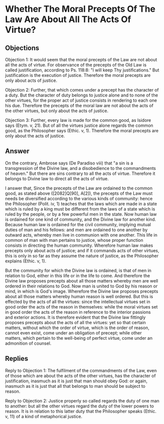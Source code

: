 # Whether The Moral Precepts Of The Law Are About All The Acts Of Virtue?

## Objections

Objection 1: It would seem that the moral precepts of the Law are not about all the acts of virtue. For observance of the precepts of the Old Law is called justification, according to Ps. 118:8: "I will keep Thy justifications." But justification is the execution of justice. Therefore the moral precepts are only about acts of justice.

Objection 2: Further, that which comes under a precept has the character of a duty. But the character of duty belongs to justice alone and to none of the other virtues, for the proper act of justice consists in rendering to each one his due. Therefore the precepts of the moral law are not about the acts of the other virtues, but only about the acts of justice.

Objection 3: Further, every law is made for the common good, as Isidore says (Etym. v, 21). But of all the virtues justice alone regards the common good, as the Philosopher says (Ethic. v, 1). Therefore the moral precepts are only about the acts of justice.

## Answer

On the contrary, Ambrose says (De Paradiso viii) that "a sin is a transgression of the Divine law, and a disobedience to the commandments of heaven." But there are sins contrary to all the acts of virtue. Therefore it belongs to Divine law to direct all the acts of virtue.

I answer that, Since the precepts of the Law are ordained to the common good, as stated above ([2082]Q[90], A[2]), the precepts of the Law must needs be diversified according to the various kinds of community: hence the Philosopher (Polit. iv, 1) teaches that the laws which are made in a state which is ruled by a king must be different from the laws of a state which is ruled by the people, or by a few powerful men in the state. Now human law is ordained for one kind of community, and the Divine law for another kind. Because human law is ordained for the civil community, implying mutual duties of man and his fellows: and men are ordained to one another by outward acts, whereby men live in communion with one another. This life in common of man with man pertains to justice, whose proper function consists in directing the human community. Wherefore human law makes precepts only about acts of justice; and if it commands acts of other virtues, this is only in so far as they assume the nature of justice, as the Philosopher explains (Ethic. v, 1).

But the community for which the Divine law is ordained, is that of men in relation to God, either in this life or in the life to come. And therefore the Divine law proposes precepts about all those matters whereby men are well ordered in their relations to God. Now man is united to God by his reason or mind, in which is God's image. Wherefore the Divine law proposes precepts about all those matters whereby human reason is well ordered. But this is effected by the acts of all the virtues: since the intellectual virtues set in good order the acts of the reason in themselves: while the moral virtues set in good order the acts of the reason in reference to the interior passions and exterior actions. It is therefore evident that the Divine law fittingly proposes precepts about the acts of all the virtues: yet so that certain matters, without which the order of virtue, which is the order of reason, cannot even exist, come under an obligation of precept; while other matters, which pertain to the well-being of perfect virtue, come under an admonition of counsel.

## Replies

Reply to Objection 1: The fulfilment of the commandments of the Law, even of those which are about the acts of the other virtues, has the character of justification, inasmuch as it is just that man should obey God: or again, inasmuch as it is just that all that belongs to man should be subject to reason.

Reply to Objection 2: Justice properly so called regards the duty of one man to another: but all the other virtues regard the duty of the lower powers to reason. It is in relation to this latter duty that the Philosopher speaks (Ethic. v, 11) of a kind of metaphorical justice.